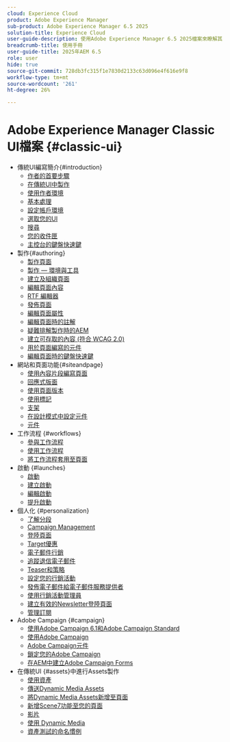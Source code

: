 ```yaml
---
cloud: Experience Cloud
product: Adobe Experience Manager
sub-product: Adobe Experience Manager 6.5 2025
solution-title: Experience Cloud
user-guide-description: 使用Adobe Experience Manager 6.5 2025檔案來瞭解其運作方式，以及軟體可以為您做什麼。
breadcrumb-title: 使用手冊
user-guide-title: 2025年AEM 6.5
role: user
hide: true
source-git-commit: 728db3fc315f1e7830d2133c63d096e4f616e9f8
workflow-type: tm+mt
source-wordcount: '261'
ht-degree: 26%

---
```



# Adobe Experience Manager Classic UI檔案 {#classic-ui}

+ 傳統UI編寫簡介{#introduction}
   + [作者的首要步驟](/help/sites-classic-ui-authoring/classic-page-author-first-steps.md)
   + [在傳統UI中製作](/help/sites-classic-ui-authoring/classicui.md)
   + [使用作者環境](/help/sites-classic-ui-authoring/author-env.md)
   + [基本處理](/help/sites-classic-ui-authoring/author-env-basic-handling.md)
   + [設定帳戶環境](/help/sites-classic-ui-authoring/author-env-user-props.md)
   + [選取您的UI](/help/sites-classic-ui-authoring/author-env-select-ui.md)
   + [搜尋](/help/sites-classic-ui-authoring/author-env-search.md)
   + [您的收件匣](/help/sites-classic-ui-authoring/author-env-inbox.md)
   + [主控台的鍵盤快速鍵](/help/sites-classic-ui-authoring/author-env-keyboard-shortcuts.md)
+ 製作{#authoring}
   + [製作頁面](/help/sites-classic-ui-authoring/classic-page-author.md)
   + [製作 — 環境與工具](/help/sites-classic-ui-authoring/classic-page-author-env-tools.md)
   + [建立及組織頁面](/help/sites-classic-ui-authoring/classic-page-author-manage-pages.md)
   + [編輯頁面內容](/help/sites-classic-ui-authoring/classic-page-author-edit-content.md)
   + [RTF 編輯器](/help/sites-classic-ui-authoring/classic-page-author-rich-text-editor.md)
   + [發佈頁面](/help/sites-classic-ui-authoring/classic-page-author-publish-pages.md)
   + [編輯頁面屬性](/help/sites-classic-ui-authoring/classic-page-author-edit-page-properties.md)
   + [編輯頁面時的註解](/help/sites-classic-ui-authoring/classic-page-author-annotations.md)
   + [疑難排解製作時的AEM](/help/sites-classic-ui-authoring/classic-page-author-troubleshooting.md)
   + [建立可存取的內容 (符合 WCAG 2.0)](/help/sites-classic-ui-authoring/classic-page-author-accessible-content.md)
   + [用於頁面編寫的元件](/help/sites-classic-ui-authoring/classic-page-author-edit-mode.md)
   + [編輯頁面時的鍵盤快速鍵](/help/sites-classic-ui-authoring/classic-page-author-keyboard-shortcuts.md)
+ 網站和頁面功能{#siteandpage}
   + [使用內容片段編寫頁面](/help/sites-classic-ui-authoring/classic-page-author-content-fragments.md)
   + [回應式版面](/help/sites-classic-ui-authoring/classic-page-author-responsive-layout.md)
   + [使用頁面版本](/help/sites-classic-ui-authoring/classic-page-author-work-with-versions.md)
   + [使用標記](/help/sites-classic-ui-authoring/classic-feature-tags.md)
   + [支架](/help/sites-classic-ui-authoring/classic-feature-scaffolding.md)
   + [在設計模式中設定元件](/help/sites-classic-ui-authoring/classic-page-author-design-mode.md)
   + [元件](/help/sites-classic-ui-authoring/classic-page-author-default-components.md)
+ 工作流程 {#workflows}
   + [參與工作流程](/help/sites-classic-ui-authoring/classic-workflows-participating.md)
   + [使用工作流程](/help/sites-classic-ui-authoring/classic-workflows.md)
   + [將工作流程套用至頁面](/help/sites-classic-ui-authoring/classic-workflows-applying.md)
+ 啟動 {#launches}
   + [啟動](/help/sites-classic-ui-authoring/classic-launches.md)
   + [建立啟動](/help/sites-classic-ui-authoring/classic-launches-creating.md)
   + [編輯啟動](/help/sites-classic-ui-authoring/classic-launches-editing.md)
   + [提升啟動](/help/sites-classic-ui-authoring/classic-launches-promoting.md)
+ 個人化 {#personalization}
   + [了解分段](/help/sites-classic-ui-authoring/classic-personalization-campaigns-segmentation.md)
   + [Campaign Management](/help/sites-classic-ui-authoring/classic-personalization-campaigns.md)
   + [登陸頁面](/help/sites-classic-ui-authoring/classic-personalization-campaigns-landingpage.md)
   + [Target優惠](/help/sites-classic-ui-authoring/classic-personalization-campaigns-target-offers.md)
   + [電子郵件行銷](/help/sites-classic-ui-authoring/classic-personalization-campaigns-email.md)
   + [追蹤退信電子郵件](/help/sites-classic-ui-authoring/classic-personalization-campaigns-email-tracking-bounces.md)
   + [Teaser和策略](/help/sites-classic-ui-authoring/classic-personalization-campaigns-teasers-strategy.md)
   + [設定您的行銷活動](/help/sites-classic-ui-authoring/classic-personalization-campaigns-setting-up-your.md)
   + [發佈電子郵件給電子郵件服務提供者](/help/sites-classic-ui-authoring/classic-personalization-campaigns-email-newsletters.md)
   + [使用行銷活動管理員](/help/sites-classic-ui-authoring/classic-personalization-campaigns-mktg-manager.md)
   + [建立有效的Newsletter登陸頁面](/help/sites-classic-ui-authoring/classic-personalization-campaigns-email-landingpage.md)
   + [管理訂閱](/help/sites-classic-ui-authoring/classic-personalization-campaigns-email-subscriptions.md)
+ Adobe Campaign {#campaign}
   + [使用Adobe Campaign 6.1和Adobe Campaign Standard](/help/sites-classic-ui-authoring/classic-personalization-ac-campaign.md)
   + [使用Adobe Campaign](/help/sites-classic-ui-authoring/classic-personalization-ac.md)
   + [Adobe Campaign元件](/help/sites-classic-ui-authoring/classic-personalization-ac-components.md)
   + [鎖定您的Adobe Campaign](/help/sites-classic-ui-authoring/classic-personalization-ac-target.md)
   + [在AEM中建立Adobe Campaign Forms](/help/sites-classic-ui-authoring/classic-personalization-ac-forms.md)
+ 在傳統UI {#assets}中進行Assets製作
   + [使用資產](/help/sites-classic-ui-authoring/classicui-assets.md)
   + [傳送Dynamic Media Assets](/help/sites-classic-ui-authoring/dynamic-media-assets-delivering.md)
   + [將Dynamic Media Assets新增至頁面](/help/sites-classic-ui-authoring/dynamic-media-assets-adding-to-page.md)
   + [新增Scene7功能至您的頁面](/help/sites-classic-ui-authoring/manage-assets-classic-s7.md)
   + [影片](/help/sites-classic-ui-authoring/manage-assets-classic-s7-video.md)
   + [使用 Dynamic Media](/help/sites-classic-ui-authoring/dynamic-media-assets.md)
   + [資產測試的命名慣例](/help/sites-classic-ui-authoring/asset-naming-conventions.md)
